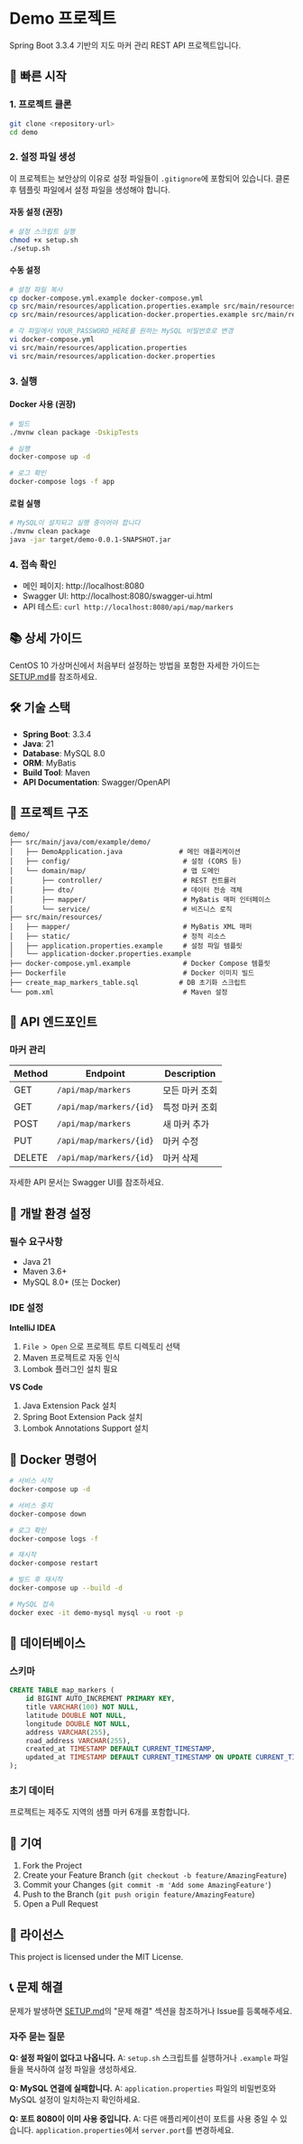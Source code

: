 # Demo 프로젝트

Spring Boot 3.3.4 기반의 지도 마커 관리 REST API 프로젝트입니다.

## 🚀 빠른 시작

### 1. 프로젝트 클론

```bash
git clone <repository-url>
cd demo
```

### 2. 설정 파일 생성

이 프로젝트는 보안상의 이유로 설정 파일들이 `.gitignore`에 포함되어 있습니다.
클론 후 템플릿 파일에서 설정 파일을 생성해야 합니다.

#### 자동 설정 (권장)

```bash
# 설정 스크립트 실행
chmod +x setup.sh
./setup.sh
```

#### 수동 설정

```bash
# 설정 파일 복사
cp docker-compose.yml.example docker-compose.yml
cp src/main/resources/application.properties.example src/main/resources/application.properties
cp src/main/resources/application-docker.properties.example src/main/resources/application-docker.properties

# 각 파일에서 YOUR_PASSWORD_HERE를 원하는 MySQL 비밀번호로 변경
vi docker-compose.yml
vi src/main/resources/application.properties
vi src/main/resources/application-docker.properties
```

### 3. 실행

#### Docker 사용 (권장)

```bash
# 빌드
./mvnw clean package -DskipTests

# 실행
docker-compose up -d

# 로그 확인
docker-compose logs -f app
```

#### 로컬 실행

```bash
# MySQL이 설치되고 실행 중이어야 합니다
./mvnw clean package
java -jar target/demo-0.0.1-SNAPSHOT.jar
```

### 4. 접속 확인

- 메인 페이지: http://localhost:8080
- Swagger UI: http://localhost:8080/swagger-ui.html
- API 테스트: `curl http://localhost:8080/api/map/markers`

## 📚 상세 가이드

CentOS 10 가상머신에서 처음부터 설정하는 방법을 포함한 자세한 가이드는 [SETUP.md](SETUP.md)를 참조하세요.

## 🛠️ 기술 스택

- **Spring Boot**: 3.3.4
- **Java**: 21
- **Database**: MySQL 8.0
- **ORM**: MyBatis
- **Build Tool**: Maven
- **API Documentation**: Swagger/OpenAPI

## 📁 프로젝트 구조

```
demo/
├── src/main/java/com/example/demo/
│   ├── DemoApplication.java              # 메인 애플리케이션
│   ├── config/                            # 설정 (CORS 등)
│   └── domain/map/                        # 맵 도메인
│       ├── controller/                    # REST 컨트롤러
│       ├── dto/                           # 데이터 전송 객체
│       ├── mapper/                        # MyBatis 매퍼 인터페이스
│       └── service/                       # 비즈니스 로직
├── src/main/resources/
│   ├── mapper/                            # MyBatis XML 매퍼
│   ├── static/                            # 정적 리소스
│   ├── application.properties.example     # 설정 파일 템플릿
│   └── application-docker.properties.example
├── docker-compose.yml.example             # Docker Compose 템플릿
├── Dockerfile                             # Docker 이미지 빌드
├── create_map_markers_table.sql          # DB 초기화 스크립트
└── pom.xml                                # Maven 설정
```

## 🔌 API 엔드포인트

### 마커 관리

| Method | Endpoint | Description |
|--------|----------|-------------|
| GET | `/api/map/markers` | 모든 마커 조회 |
| GET | `/api/map/markers/{id}` | 특정 마커 조회 |
| POST | `/api/map/markers` | 새 마커 추가 |
| PUT | `/api/map/markers/{id}` | 마커 수정 |
| DELETE | `/api/map/markers/{id}` | 마커 삭제 |

자세한 API 문서는 Swagger UI를 참조하세요.

## 🔧 개발 환경 설정

### 필수 요구사항

- Java 21
- Maven 3.6+
- MySQL 8.0+ (또는 Docker)

### IDE 설정

**IntelliJ IDEA**
1. `File > Open` 으로 프로젝트 루트 디렉토리 선택
2. Maven 프로젝트로 자동 인식
3. Lombok 플러그인 설치 필요

**VS Code**
1. Java Extension Pack 설치
2. Spring Boot Extension Pack 설치
3. Lombok Annotations Support 설치

## 🐳 Docker 명령어

```bash
# 서비스 시작
docker-compose up -d

# 서비스 중지
docker-compose down

# 로그 확인
docker-compose logs -f

# 재시작
docker-compose restart

# 빌드 후 재시작
docker-compose up --build -d

# MySQL 접속
docker exec -it demo-mysql mysql -u root -p
```

## 📝 데이터베이스

### 스키마

```sql
CREATE TABLE map_markers (
    id BIGINT AUTO_INCREMENT PRIMARY KEY,
    title VARCHAR(100) NOT NULL,
    latitude DOUBLE NOT NULL,
    longitude DOUBLE NOT NULL,
    address VARCHAR(255),
    road_address VARCHAR(255),
    created_at TIMESTAMP DEFAULT CURRENT_TIMESTAMP,
    updated_at TIMESTAMP DEFAULT CURRENT_TIMESTAMP ON UPDATE CURRENT_TIMESTAMP
);
```

### 초기 데이터

프로젝트는 제주도 지역의 샘플 마커 6개를 포함합니다.

## 🤝 기여

1. Fork the Project
2. Create your Feature Branch (`git checkout -b feature/AmazingFeature`)
3. Commit your Changes (`git commit -m 'Add some AmazingFeature'`)
4. Push to the Branch (`git push origin feature/AmazingFeature`)
5. Open a Pull Request

## 📄 라이선스

This project is licensed under the MIT License.

## 📞 문제 해결

문제가 발생하면 [SETUP.md](SETUP.md)의 "문제 해결" 섹션을 참조하거나 Issue를 등록해주세요.

### 자주 묻는 질문

**Q: 설정 파일이 없다고 나옵니다.**
A: `setup.sh` 스크립트를 실행하거나 `.example` 파일들을 복사하여 설정 파일을 생성하세요.

**Q: MySQL 연결에 실패합니다.**
A: `application.properties` 파일의 비밀번호와 MySQL 설정이 일치하는지 확인하세요.

**Q: 포트 8080이 이미 사용 중입니다.**
A: 다른 애플리케이션이 포트를 사용 중일 수 있습니다. `application.properties`에서 `server.port`를 변경하세요.

